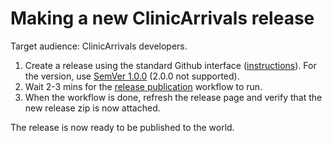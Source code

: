 # Making a new ClinicArrivals release

Target audience: ClinicArrivals developers.

1. Create a release using the standard Github interface ([instructions](https://help.github.com/en/github/administering-a-repository/managing-releases-in-a-repository)). For the version, use [SemVer 1.0.0](https://semver.org/spec/v1.0.0.html) (2.0.0 not supported).
2. Wait 2-3 mins for the [release publication](https://github.com/grahamegrieve/ClinicArrivals/actions?query=workflow%3A%22Publish+release%22) workflow to run.
3. When the workflow is done, refresh the release page and verify that the new release zip is now attached.

The release is now ready to be published to the world.

